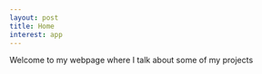 ```yaml
---
layout: post
title: Home
interest: app
---
```


Welcome to my webpage where I talk about some of my projects